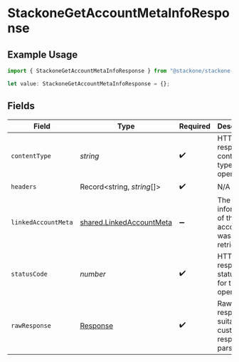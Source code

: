 # StackoneGetAccountMetaInfoResponse

## Example Usage

```typescript
import { StackoneGetAccountMetaInfoResponse } from "@stackone/stackone-client-ts/sdk/models/operations";

let value: StackoneGetAccountMetaInfoResponse = {};
```

## Fields

| Field                                                                       | Type                                                                        | Required                                                                    | Description                                                                 |
| --------------------------------------------------------------------------- | --------------------------------------------------------------------------- | --------------------------------------------------------------------------- | --------------------------------------------------------------------------- |
| `contentType`                                                               | *string*                                                                    | :heavy_check_mark:                                                          | HTTP response content type for this operation                               |
| `headers`                                                                   | Record<string, *string*[]>                                                  | :heavy_check_mark:                                                          | N/A                                                                         |
| `linkedAccountMeta`                                                         | [shared.LinkedAccountMeta](../../../sdk/models/shared/linkedaccountmeta.md) | :heavy_minus_sign:                                                          | The meta information of the account was retrieved                           |
| `statusCode`                                                                | *number*                                                                    | :heavy_check_mark:                                                          | HTTP response status code for this operation                                |
| `rawResponse`                                                               | [Response](https://developer.mozilla.org/en-US/docs/Web/API/Response)       | :heavy_check_mark:                                                          | Raw HTTP response; suitable for custom response parsing                     |